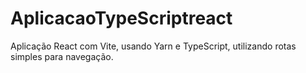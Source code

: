 # AplicacaoTypeScriptreact
Aplicação React com Vite, usando Yarn e TypeScript, utilizando rotas simples para navegação.
